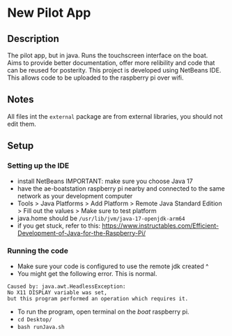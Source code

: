 # New Pilot App
## Description
The pilot app, but in java. Runs the touchscreen interface on the boat.\
Aims to provide better documentation, offer more relibility and code that can be reused for posterity.
This project is developed using NetBeans IDE. This allows code to be uploaded to the raspberry pi over wifi.

## Notes
All files int the `external` package are from external libraries, you should not edit them.

## Setup
### Setting up the IDE
- install NetBeans IMPORTANT: make sure you choose Java 17
- have the ae-boatstation raspberry pi nearby and connected to the same network as your development computer
- Tools > Java Platforms > Add Platform > Remote Java Standard Edition > Fill out the values > Make sure to test platform
- java.home should be `/usr/lib/jvm/java-17-openjdk-arm64`
- if you get stuck, refer to this: https://www.instructables.com/Efficient-Development-of-Java-for-the-Raspberry-Pi/

### Running the code
- Make sure your code is configured to use the remote jdk created ^
- You might get the following error. This is normal.
```
Caused by: java.awt.HeadlessException: 
No X11 DISPLAY variable was set,
but this program performed an operation which requires it.
```
- To run the program, open terminal on the *boat* raspberry pi.
- `cd Desktop/`
- `bash runJava.sh`



